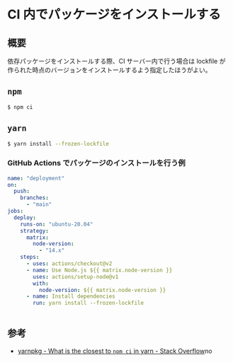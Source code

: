 # CI 内でパッケージをインストールする

## 概要

依存パッケージをインストールする際、CI サーバー内で行う場合は lockfile が作られた時点のバージョンをインストールするよう指定したほうがよい。

## `npm`

```bash
$ npm ci
```

## `yarn`

```bash
$ yarn install --frozen-lockfile
```

### GitHub Actions でパッケージのインストールを行う例

```yaml
name: "deployment"
on:
  push:
    branches:
      - "main"
jobs:
  deploy:
    runs-on: "ubuntu-20.04"
    strategy:
      matrix:
        node-version:
          - "14.x"
    steps:
      - uses: actions/checkout@v2
      - name: Use Node.js ${{ matrix.node-version }}
        uses: actions/setup-node@v1
        with:
          node-version: ${{ matrix.node-version }}
      - name: Install dependencies
        run: yarn install --frozen-lockfile
        

```

## 参考

- [yarnpkg - What is the closest to `npm ci` in yarn - Stack Overflow](https://stackoverflow.com/questions/58482655/what-is-the-closest-to-npm-ci-in-yarn)no